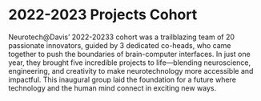 # 2022-2023 Projects Cohort 

Neurotech@Davis’ 2022-20233 cohort was a trailblazing team of 20 passionate innovators, guided by 3 dedicated co-heads, who came together to push the boundaries of brain-computer interfaces. In just one year, they brought five incredible projects to life—blending neuroscience, engineering, and creativity to make neurotechnology more accessible and impactful. This inaugural group laid the foundation for a future where technology and the human mind connect in exciting new ways.
